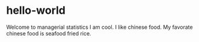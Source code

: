 # hello-world
Welcome to managerial statistics
I am cool. I like chinese food.
My favorate chinese food is seafood fried rice.
